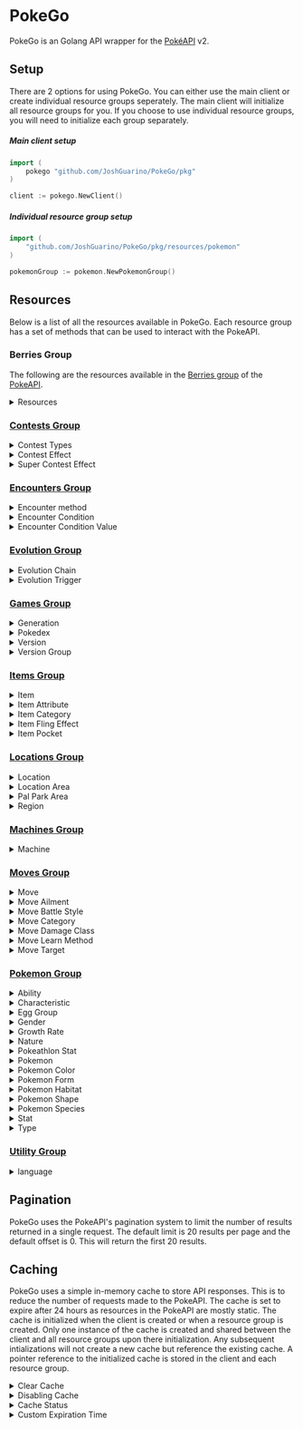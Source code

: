 # PokeGo

PokeGo is an Golang API wrapper for the [PokéAPI](https://pokeapi.co/) v2.

## Setup
There are 2 options for using PokeGo. You can either use the main client or create individual resource groups seperately. 
The main client will initialize all resource groups for you. If you choose to use individual resource groups, 
you will need to initialize each group separately.


##### Main client setup
```go 
import (
    pokego "github.com/JoshGuarino/PokeGo/pkg"
)

client := pokego.NewClient()
```
##### Individual resource group setup
```go
import (
    "github.com/JoshGuarino/PokeGo/pkg/resources/pokemon"
)

pokemonGroup := pokemon.NewPokemonGroup()
```

## Resources
Below is a list of all the resources available in PokeGo. Each resource group has a set of methods that can be used to interact with the PokeAPI.

### Berries Group
The following are the resources available in the [Berries group](pkg/resources/berries/README.md) of the [PokeAPI](https://pokeapi.co/docs/v2#berries-section).
<details>
<summary>Resources</summary>

- [Berry](pkg/resources/berries/README.md#Berry) 
- [Berry Firmness](pkg/resources/berries/README.md#BerryFirmness)
- [Berry Flavor](pkg/resources/berries/README.md#BerryFlavor)

</details>

### [Contests Group](https://pokeapi.co/docs/v2#contests-section)
<details>
<summary>Contest Types</summary>
</details>

<details>
<summary>Contest Effect</summary>
</details>

<details>
<summary>Super Contest Effect</summary>
</details>

### [Encounters Group](https://pokeapi.co/docs/v2#encounters-section)
<details>
<summary>Encounter method</summary>
</details>

<details>
<summary>Encounter Condition</summary>
</details>

<details>
<summary>Encounter Condition Value</summary>
</details>

### [Evolution Group](https://pokeapi.co/docs/v2#evolution-section)
<details>
<summary>Evolution Chain</summary>
</details>

<details>
<summary>Evolution Trigger</summary>
</details>

### [Games Group](https://pokeapi.co/docs/v2#games-section)
<details>
<summary>Generation</summary>
</details>

<details>
<summary>Pokedex</summary>
</details>

<details>
<summary>Version</summary>
</details>

<details>
<summary>Version Group</summary>
</details>

### [Items Group](https://pokeapi.co/docs/v2#items-section)
<details>
<summary>Item</summary>
</details>

<details>
<summary>Item Attribute</summary>
</details>

<details>
<summary>Item Category</summary>
</details>

<details>
<summary>Item Fling Effect</summary>
</details>

<details>
<summary>Item Pocket</summary>
</details>

### [Locations Group](https://pokeapi.co/docs/v2#locations-section)
<details>
<summary>Location</summary>
</details>

<details>
<summary>Location Area</summary>
</details>

<details>
<summary>Pal Park Area</summary>
</details>

<details>
<summary>Region</summary>
</details>

### [Machines Group](https://pokeapi.co/docs/v2#machines-section)
<details>
<summary>Machine</summary>
</details>

### [Moves Group](https://pokeapi.co/docs/v2#moves-section)
<details>
<summary>Move</summary>
</details>

<details>
<summary>Move Ailment</summary>
</details>

<details>
<summary>Move Battle Style</summary>
</details>

<details>
<summary>Move Category</summary>
</details>

<details>
<summary>Move Damage Class</summary>
</details>

<details>
<summary>Move Learn Method</summary>
</details>

<details>
<summary>Move Target</summary>
</details>

### [Pokemon Group](https://pokeapi.co/docs/v2#pokemon-section)
<details>
<summary>Ability</summary>
</details>

<details>
<summary>Characteristic</summary>
</details>

<details>
<summary>Egg Group</summary>
</details>

<details>
<summary>Gender</summary>
</details>

<details>
<summary>Growth Rate</summary>
</details>

<details>
<summary>Nature</summary>
</details>

<details>
<summary>Pokeathlon Stat</summary>
</details>

<details>
<summary>Pokemon</summary>
</details>

<details>
<summary>Pokemon Color</summary>
</details>

<details>
<summary>Pokemon Form</summary>
</details>

<details>
<summary>Pokemon Habitat</summary>
</details>

<details>
<summary>Pokemon Shape</summary>
</details>

<details>
<summary>Pokemon Species</summary>
</details>

<details>
<summary>Stat</summary>
</details>

<details>
<summary>Type</summary>
</details>

### [Utility Group](https://pokeapi.co/docs/v2#utility-section)
<details>
<summary>language</summary>
</details>

## Pagination
PokeGo uses the PokeAPI's pagination system to limit the number of results returned in a single request.
The default limit is 20 results per page and the default offset is 0. This will return the first 20 results.

## Caching
PokeGo uses a simple in-memory cache to store API responses. This is to reduce the number of requests made to the PokeAPI. 
The cache is set to expire after 24 hours as resources in the PokeAPI are mostly static. 
The cache is initialized when the client is created or when a resource group is created.
Only one instance of the cache is created and shared between the client and all resource groups upon there initialization.
Any subsequent intializations will not create a new cache but reference the existing cache.
A pointer reference to the initialized cache is stored in the client and each resource group.

<details>
<summary>Clear Cache</summary>

##### The cache can be cleared by calling the `Clear()` method on the cache. 
```go
// Main client example
client.Cache.Clear()

// Individual resource group example
resourceGroup.Cache.Clear()
```
</details>

<details>
<summary>Disabling Cache</summary>

##### The active status of the cache can be set by calling the `setActive()` method on the cache. 
```go
// Main client example
client.Cache.SetActive(false)

// Individual resource group example
resourceGroup.Cache.SetActive(false)
```
</details>

<details>
<summary>Cache Status</summary>

##### The active status of the cache can be checked by calling the `GetActive()` method on the cache. 
```go
// Main client example
client.Cache.GetActive()

// Individual resource group example
resourceGroup.Cache.GetActive()
```
</details>

<details>
    <summary>Custom Expiration Time</summary>

##### The expiration time of the cache can be set by calling the `SetExpiration()` method on the cache. 
```go
// Main client example
client.Cache.SetExpiration(48 * time.Hour)

// Individual resource group example
resourceGroup.Cache.SetExpiration(48 * time.Hour)
```
</details>
